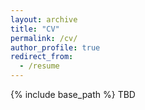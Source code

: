 ```yaml
---
layout: archive
title: "CV"
permalink: /cv/
author_profile: true
redirect_from:
  - /resume
---
```


{% include base_path %}
TBD
